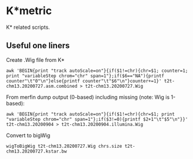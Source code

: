 # K*metric
K* related scripts.

## Useful one liners
Create .Wig file from K*
```
awk 'BEGIN{print "track autoScale=on"}{if($1!=chr){chr=$1; counter=1; print "variableStep chrom="chr" span=1"};if($6=="NA"){printf counter"\t"0"\n"}else{printf counter"\t"$6"\n"}counter+=1}' t2t-chm13.20200727.asm.combined > t2t-chm13.20200727.Wig
```
From merfin dump output (0-based) including missing (note: Wig is 1-based):
```
awk 'BEGIN{print "track autoScale=on"}{if($1!=chr){chr=$1; print "variableStep chrom="chr" span=1"};if($3!=0){printf $2+1"\t"$5"\n"}}' t2t-chm13.20200904 > t2t-chm13.20200904.illumina.Wig
```
Convert to bigWig
```
wigToBigWig t2t-chm13.20200727.Wig chrs.size t2t-chm13.20200727.kstar.bw
```